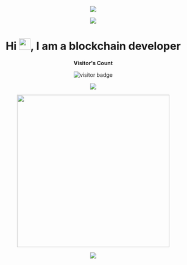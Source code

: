 <p align="center"><img src="https://raw.githubusercontent.com/muranox/muranox/master/cover-thompson.png"></p>
<p align="center"><img src="https://raw.githubusercontent.com/muranox/muranox/master/header.png"></p>

<h1 align="center">Hi <img src="https://raw.githubusercontent.com/muranox/muranox/master/Hi.gif" width="30px" height="30px">, I am a blockchain developer </h1>


<p align="center"><b>Visitor's Count</b></p>
<p align="center"><img src="https://profile-counter.glitch.me/%7Bmuranox%7D/count.svg" alt="visitor badge"/></p>
<p align="center"><img src="https://github-readme-stats.vercel.app/api/top-langs/?username=muranox&layout=compact&hide=TSQL&theme=chartreuse-dark"></p>
<p align="center" ><img src="https://github-readme-stats.vercel.app/api?username=muranox&count_private=true&show_icons=true&&theme=chartreuse-dark&include_all_commits=true" width="400"></p> 
<p align="center" ><img src="https://github-readme-streak-stats.herokuapp.com?user=muranox&theme=chartreuse-dark"></p>
